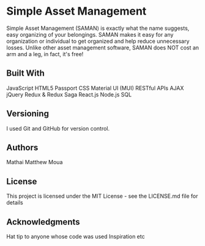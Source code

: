 # Simple Asset Management
Simple Asset Management (SAMAN) is exactly what the name suggests, easy organizing of your belongings. SAMAN makes it easy for any organization or individual to get organized and help reduce unnecessary losses. Unlike other asset management software, SAMAN does NOT cost an arm and a leg, in fact, it's free!

## Built With
JavaScript
HTML5
Passport
CSS
Material UI (MUI)
RESTful APIs
AJAX
jQuery
Redux & Redux Saga
React.js
Node.js
SQL

## Versioning
I used Git and GitHub for version control.

## Authors
Mathai Matthew Moua

## License
This project is licensed under the MIT License - see the LICENSE.md file for details

## Acknowledgments
Hat tip to anyone whose code was used
Inspiration
etc
